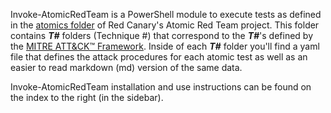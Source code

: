 Invoke-AtomicRedTeam is a PowerShell module to execute tests as defined in the [atomics folder](https://github.com/redcanaryco/atomic-red-team/tree/master/atomics) of Red Canary's Atomic Red Team project. This folder contains _**T#**_ folders (Technique #) that correspond to the _**T#**_'s defined by the [MITRE ATT&CK™ Framework](https://attack.mitre.org/matrices/enterprise/). Inside of each _**T#**_ folder you'll find a yaml file that defines the attack procedures for each atomic test as well as an easier to read markdown (md) version of the same data.

Invoke-AtomicRedTeam installation and use instructions can be found on the index to the right (in the sidebar).

